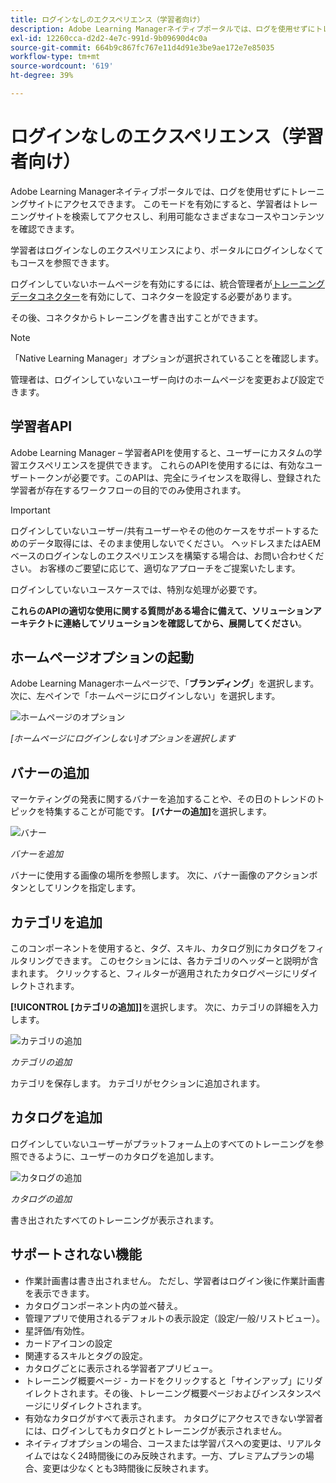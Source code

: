 ```yaml
---
title: ログインなしのエクスペリエンス（学習者向け）
description: Adobe Learning Managerネイティブポータルでは、ログを使用せずにトレーニングサイトにアクセスできます。 このモードを有効にすると、学習者はトレーニングサイトを検索してアクセスし、利用可能なさまざまなコースやコンテンツを確認できます。 学習者はログインなしのエクスペリエンスにより、ポータルにログインしなくてもコースを参照できます。
exl-id: 12260cca-d2d2-4e7c-991d-9b09690d4c0a
source-git-commit: 664b9c867fc767e11d4d91e3be9ae172e7e85035
workflow-type: tm+mt
source-wordcount: '619'
ht-degree: 39%

---
```


# ログインなしのエクスペリエンス（学習者向け）

Adobe Learning Managerネイティブポータルでは、ログを使用せずにトレーニングサイトにアクセスできます。 このモードを有効にすると、学習者はトレーニングサイトを検索してアクセスし、利用可能なさまざまなコースやコンテンツを確認できます。

学習者はログインなしのエクスペリエンスにより、ポータルにログインしなくてもコースを参照できます。

ログインしていないホームページを有効にするには、統合管理者が[トレーニングデータコネクター](/help/migrated/integration-admin/feature-summary/connectors.md#training-data-access)を有効にして、コネクターを設定する必要があります。

その後、コネクタからトレーニングを書き出すことができます。

>[!NOTE]
>
>「Native Learning Manager」オプションが選択されていることを確認します。

管理者は、ログインしていないユーザー向けのホームページを変更および設定できます。

## 学習者API

Adobe Learning Manager – 学習者APIを使用すると、ユーザーにカスタムの学習エクスペリエンスを提供できます。 これらのAPIを使用するには、有効なユーザートークンが必要です。このAPIは、完全にライセンスを取得し、登録された学習者が存在するワークフローの目的でのみ使用されます。

>[!IMPORTANT]
>
>ログインしていないユーザー/共有ユーザーやその他のケースをサポートするためのデータ取得には、そのまま使用しないでください。 ヘッドレスまたはAEMベースのログインなしのエクスペリエンスを構築する場合は、お問い合わせください。 お客様のご要望に応じて、適切なアプローチをご提案いたします。

ログインしていないユースケースでは、特別な処理が必要です。

**これらのAPIの適切な使用に関する質問がある場合に備えて、ソリューションアーキテクトに連絡してソリューションを確認してから、展開してください**。

## ホームページオプションの起動

Adobe Learning Managerホームページで、「**ブランディング**」を選択します。 次に、左ペインで「ホームページにログインしない」を選択します。

![ホームページのオプション](assets/non-logged-in-homepage.png)

*[ホームページにログインしない]オプションを選択します*

## バナーの追加

マーケティングの発表に関するバナーを追加することや、その日のトレンドのトピックを特集することが可能です。 **[バナーの追加]**&#x200B;を選択します。

![バナー](assets/add-banner-image.png)

*バナーを追加*

バナーに使用する画像の場所を参照します。 次に、バナー画像のアクションボタンとしてリンクを指定します。

## カテゴリを追加

このコンポーネントを使用すると、タグ、スキル、カタログ別にカタログをフィルタリングできます。 このセクションには、各カテゴリのヘッダーと説明が含まれます。 クリックすると、フィルターが適用されたカタログページにリダイレクトされます。

**[!UICONTROL [カテゴリの追加]]**&#x200B;を選択します。 次に、カテゴリの詳細を入力します。

![カテゴリの追加](assets/add-category.png)

*カテゴリの追加*

カテゴリを保存します。 カテゴリがセクションに追加されます。

## カタログを追加

ログインしていないユーザーがプラットフォーム上のすべてのトレーニングを参照できるように、ユーザーのカタログを追加します。

![カタログの追加](assets/add-catalog.png)

*カタログの追加*

書き出されたすべてのトレーニングが表示されます。

## サポートされない機能

* 作業計画書は書き出されません。 ただし、学習者はログイン後に作業計画書を表示できます。
* カタログコンポーネント内の並べ替え。
* 管理アプリで使用されるデフォルトの表示設定（設定/一般/リストビュー）。
* 星評価/有効性。
* カードアイコンの設定
* 関連するスキルとタグの設定。
* カタログごとに表示される学習者アプリビュー。
* トレーニング概要ページ - カードをクリックすると「サインアップ」にリダイレクトされます。その後、トレーニング概要ページおよびインスタンスページにリダイレクトされます。
* 有効なカタログがすべて表示されます。 カタログにアクセスできない学習者には、ログインしてもカタログとトレーニングが表示されません。
* ネイティブオプションの場合、コースまたは学習パスへの変更は、リアルタイムではなく24時間後にのみ反映されます。一方、プレミアムプランの場合、変更は少なくとも3時間後に反映されます。
